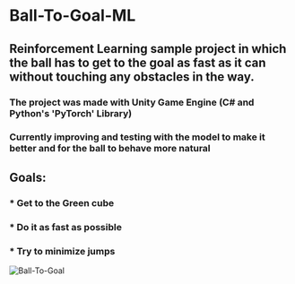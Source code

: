 # Ball-To-Goal-ML
## Reinforcement Learning sample project in which the ball has to get to the goal as fast as it can without touching any obstacles in the way.
### The project was made with Unity Game Engine (C# and Python's 'PyTorch' Library)
### Currently improving and testing with the model to make it better and for the ball to behave more natural

## Goals:
### * Get to the Green cube
### * Do it as fast as possible
### * Try to minimize jumps

![Ball-To-Goal](https://user-images.githubusercontent.com/101797157/213224829-3acb207d-7240-41a8-8974-1b3c2e894ba0.PNG)
